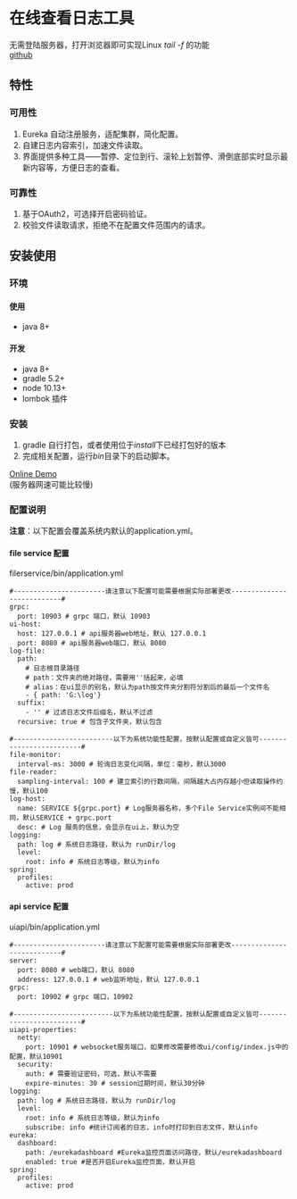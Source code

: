 # 在线查看日志工具
无需登陆服务器，打开浏览器即可实现Linux *tail -f* 的功能
<br/>
[github](https://github.com/huangry999/BrowserTailLog)
## 特性

### 可用性
1. Eureka 自动注册服务，适配集群，简化配置。
2. 自建日志内容索引，加速文件读取。
3. 界面提供多种工具——暂停、定位到行、滚轮上划暂停、滑倒底部实时显示最新内容等，方便日志的查看。

### 可靠性
1. 基于OAuth2，可选择开启密码验证。
2. 校验文件读取请求，拒绝不在配置文件范围内的请求。

## 安装使用

### 环境

#### 使用
- java 8+

#### 开发
- java 8+
- gradle 5.2+
- node 10.13+
- lombok 插件

### 安装
1. gradle 自行打包，或者使用位于*install*下已经打包好的版本
2. 完成相关配置，运行*bin*目录下的启动脚本。

[Online Demo](http://www.94hry.tech:10999)
<br/>(服务器网速可能比较慢)

### 配置说明
**注意**：以下配置会覆盖系统内默认的application.yml。
#### file service 配置
filerservice/bin/application.yml
```
#-----------------------请注意以下配置可能需要根据实际部署更改---------------------------#
grpc:
  port: 10903 # grpc 端口，默认 10903
ui-host:
  host: 127.0.0.1 # api服务器web地址，默认 127.0.0.1
  port: 8080 # api服务器web端口，默认 8080
log-file:
  path:
    # 日志根目录路径
    # path：文件夹的绝对路径，需要用''括起来，必填
    # alias：在ui显示的别名，默认为path按文件夹分割符分割后的最后一个文件名
    - { path: 'G:\log'}
  suffix:
    - '' # 过滤日志文件后缀名，默认不过滤
  recursive: true # 包含子文件夹，默认包含

#-------------------------以下为系统功能性配置，按默认配置或自定义皆可-------------------------#
file-monitor:
  interval-ms: 3000 # 轮询日志变化间隔，单位：毫秒，默认3000
file-reader:
  sampling-interval: 100 # 建立索引的行数间隔，间隔越大占内存越小但读取操作约慢，默认100
log-host:
  name: SERVICE ${grpc.port} # Log服务器名称，多个File Service实例间不能相同，默认SERVICE + grpc.port
  desc: # Log 服务的信息，会显示在ui上，默认为空
logging:
  path: log # 系统日志路径，默认为 runDir/log
  level:
    root: info # 系统日志等级，默认为info
spring:
  profiles:
    active: prod
```
#### api service 配置
uiapi/bin/application.yml
```
#-----------------------请注意以下配置可能需要根据实际部署更改---------------------------#
server:
  port: 8080 # web端口，默认 8080
  address: 127.0.0.1 # web监听地址，默认 127.0.0.1
grpc:
  port: 10902 # grpc 端口，10902

#-------------------------以下为系统功能性配置，按默认配置或自定义皆可-------------------------#
uiapi-properties:
  netty:
    port: 10901 # websocket服务端口，如果修改需要修改ui/config/index.js中的配置，默认10901
  security:
    auth: # 需要验证密码，可选，默认不需要
    expire-minutes: 30 # session过期时间，默认30分钟
logging:
  path: log # 系统日志路径，默认为 runDir/log
  level:
    root: info # 系统日志等级，默认为info
    subscribe: info #统计订阅者的日志，info时打印到日志文件，默认info
eureka:
  dashboard:
    path: /eurekadashboard #Eureka监控页面访问路径，默认/eurekadashboard
    enabled: true #是否开启Eureka监控页面，默认开启
spring:
  profiles:
    active: prod
```
